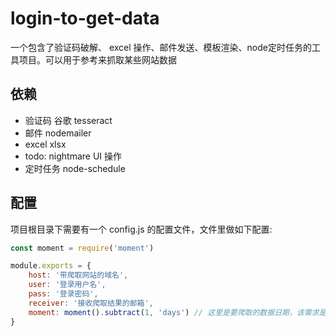 # login-to-get-data

一个包含了验证码破解、 excel 操作、邮件发送、模板渲染、node定时任务的工具项目。可以用于参考来抓取某些网站数据

## 依赖

* 验证码 谷歌 tesseract
* 邮件 nodemailer
* excel xlsx
* todo: nightmare UI 操作
* 定时任务 node-schedule

## 配置

项目根目录下需要有一个 config.js 的配置文件，文件里做如下配置:

```js
const moment = require('moment')

module.exports = {
    host: '带爬取网站的域名',
    user: '登录用户名',
    pass: '登录密码',
    receiver: '接收爬取结果的邮箱',
    moment: moment().subtract(1, 'days') // 这里是要爬取的数据日期，该需求是当前爬取昨天的数据
}
```